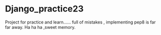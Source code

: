 # Django_practice23
Project for practice and learn...... full of mistakes , implementing pep8 is far far away. Ha ha ha ,sweet memory.
